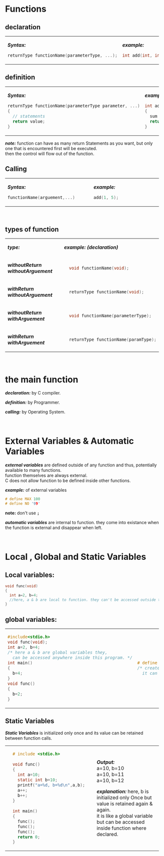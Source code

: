 # Functions
## declaration
<table>
<tr>
<td width=300>
  
***Syntax:***
```C
returnType functionName(parameterType, ...);
```  
</td>
<td width=300>

***example:***
```C
int add(int, int);
``` 
</td>
</tr>
</table>
  
## definition
<table>
<tr>  
<td width=300>
  
***Syntax:***
```C
returnType functionName(parameterType parameter, ...)
{
  // statements 
  return value;
}
```
</td>
<td width=300>
  
***example:***
```C
int add(int no1, int no2)
{
  sum = no1 + no2 ; 
  return sum;
}
```
</td>
</tr>
</table>

***note:*** function can have as many return Statements as you want, but only one that is encountered first will be executed. 
<br/>then the control will flow out of the function.


## Calling
<table>
<tr>
<td width=300>

***Syntax:***
```C
functionName(arguement,...)
```
</td>
<td width=300>

***example:***
```C
add(1, 5);
```  
</td>
</tr>
</table>

<br/>

## types of function
<table>
<tr>
<td width=300>  

***type:***
</td>
<td width=300>

***example: (declaration)***
</td>
</tr>
<td>  

***withoutReturn  withoutArguement***   
</td>
<td>

```C
  void functionName(void);
```
</td>
</tr>
<tr>
<td>  

***withReturn  withoutArguement***   
</td>
<td>

```C
  returnType functionName(void);
```
</td>
</tr>
<tr>
<td>  

***withoutReturn  withArguement***   
</td>
<td>

```C
  void functionName(parameterType);
```
</td>
</tr>
<tr>
<td>  

***withReturn  withArguement***   
</td>
<td>

```C
  returnType functionName(paramType);
```
</td>
</tr>
</table>

<br/>

# the main function
***declaration:*** by C compiler.

***definition:*** by Programmer.

***calling:*** by Operating System.


<br/>


# External Variables & Automatic Variables
***external variables*** are defined outside of any function and thus, potentially available to many functions.
<br/>function themselves are always external.
<br/> C does not allow function to be defined inside other functions.

***example:*** of external variables
```C
# define MAX 100 
# define NO '99'
```
**note:** don't use **``;``**

***automatic variables*** are internal to function. they come into existance when the function is external and disappear when left.



<br/>


# Local , Global and Static Variables
## Local variables:
```C
void func(void)
{
  int a=2, b=4;
  //here, a & b are local to function. they can't be accessed outside this function
}
```

## global variables:
<table>
<tr>
<td width=500>

```C
#include<stdio.h>
void func(void);
int a=2, b=4;
/* here a & b are global variables they,
  can be accessed anywhere inside this program. */
int main()
{
  b=4;
}
void func()
{
  b=2;
}
```
</td>
<td width=500>

```C
# define max 3
/* creates a macro , which is like a global constant.
  it can be accessed anywhere, but value can't be changed. */ 
```
</td>
</tr>
</table>

## Static Variables
***Static Variables*** is initialized only once and its value can be retained between function calls.
<table>
<tr>
<td width=300>
  
```C
  # include <stdio.h>
  
  void func()
  {
    int a=10;
    static int b=10;
    printf("a=%d, b=%d\n",a,b);
    a++;
    b++;
  }
  
  int main()
  {
    func();
    func();
    func();
    return 0;
  }
```
</td>
<td width=300>

***Output:***
<br/> a=10, b=10
<br/> a=10, b=11
<br/> a=10, b=12
  
***explanation:***
here, b is initialized only Once but value is retained again & again.
<br/> it is like a global variable but can be accessed inside function where declared.
</td> 
</tr>
</table>


